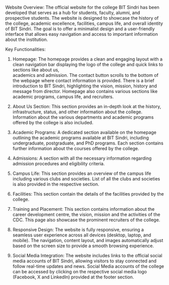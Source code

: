 Website Overview:
The official website for the college BIT Sindri has been developed that serves as a hub for students, faculty, alumni, and prospective students. The website is designed to showcase the history of the college, academic excellence, facilities, campus life, and overall identity of BIT Sindri. The goal is to offer a minimalist design and a  user-friendly interface that allows easy navigation and access to important information about the institution.

Key Functionalities:
1.	Homepage:
	The homepage provides a clean and engaging layout with a clean navigation bar displaying the logo of the college and quick links to sections like about us,   
  academics and admission.
	The contact button scrolls to the bottom of the webpage where contact information is provided.
	There is a brief introduction to BIT Sindri, highlighting the vision, mission, history and message from director.
	Homepage also contains various sections like academic programs, campus life, and recruiters.

2.	About Us Section:
	This section provides an in-depth look at the history, infrastructure, status, and other information about the college. 
	Information about the various departments and academic programs offered by the college is also included.

3.	Academic Programs:
	A dedicated section available on the homepage outlining the academic programs available at BIT Sindri, including undergraduate, postgraduate, and PhD programs.
	Each section contains further information about the courses offered by the college.

4.	Admissions:
	A section with all the necessary information regarding admission procedures and eligibility criteria.

5.	Campus Life:
	This section provides an overview of the campus life including various clubs and societies.
	List of all the clubs and societies is also provided in the respective section.

6.	Facilities:
	This section contain the details of the facilities provided by the college.

7.	Training and Placement:
	This section contains information about the career development centre, the vision, mission and the activities of the CDC.
	This page also showcase the prominent recruiters of the college.

8.	Responsive Design:
	The website is fully responsive, ensuring a seamless user experience across all devices (desktop, laptop, and mobile).
	The navigation, content layout, and images automatically adjust based on the screen size to provide a smooth browsing experience.

9.	Social Media Integration:
	The website includes links to the official social media accounts of BIT Sindri, allowing visitors to stay connected and follow real-time updates and news.
	Social Media accounts of the college can be accessed by clicking on the respective social media logo (Facebook, X and LinkedIn) provided at the footer section.

